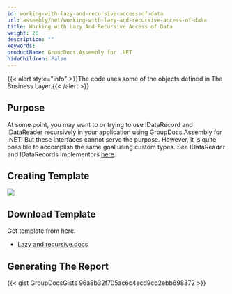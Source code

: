 ```yaml
---
id: working-with-lazy-and-recursive-access-of-data
url: assembly/net/working-with-lazy-and-recursive-access-of-data
title: Working with Lazy And Recursive Access of Data
weight: 26
description: ""
keywords: 
productName: GroupDocs.Assembly for .NET
hideChildren: False
---
```

{{< alert style="info" >}}The code uses some of the objects defined in The Business Layer.{{< /alert >}}

## Purpose

At some point, you may want to or trying to use IDataRecord and IDataReader recursively in your application using GroupDocs.Assembly for .NET. But these Interfaces cannot serve the purpose. However, it is quite possible to accomplish the same goal using custom types.
See IDataReader and IDataRecords Implementors [here](https://docs.groupdocs.com/assembly/net/template-syntax-part-1-of-2/#using-data-sources).

## Creating Template

![](https://raw.githubusercontent.com/atirtahirgroupdocs/GroupDocs_Assembly_NET/master/Examples/Data/Screenshots/template.PNG)

## Download Template

Get template from here.

*   [Lazy and recursive.docs](https://github.com/atirtahirgroupdocs/GroupDocs_Assembly_NET/blob/master/Examples/Data/Source/Word%20Templates/Lazy%20And%20Recursive.docx?raw=true)

## Generating The Report

{{< gist GroupDocsGists 96a8b32f705ac6c4ecd9cd2ebb698372 >}}


